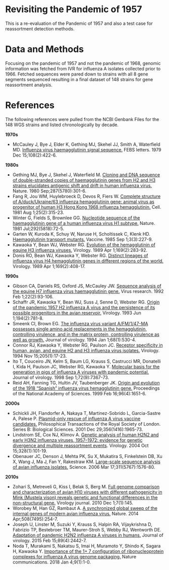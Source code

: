 # Revisiting the Pandemic of 1957

This is a re-evaluation of the Pandemic of 1957 and also a test case for reassortment detection methods.

# Data and Methods

Focusing on the pandemic of 1957 and not the pandemic of 1968, genomic information was fetched from IVR for influenza A isolates collected prior to 1966. Fetched sequences were pared down to strains with all 8 gene segments sequenced resulting in a final dataset of 148 strains for gene reassortment analysis.

# References

The following references were pulled from the NCBI Genbank Files for the 148 WGS strains and listed chronologically by decade.

**1970s**

* McCauley J, Bye J, Elder K, Gething MJ, Skehel JJ, Smith A, Waterfield MD. [Influenza virus haemagglutinin signal sequence.](https://pubmed.ncbi.nlm.nih.gov/520584) FEBS letters. 1979 Dec 15;108(2):422-6.

**1980s**

* Gething MJ, Bye J, Skehel J, Waterfield M. [Cloning and DNA sequence of double-stranded copies of haemagglutinin genes from H2 and H3 strains elucidates antigenic shift and drift in human influenza virus.](https://pubmed.ncbi.nlm.nih.gov/7421990) Nature. 1980 Sep;287(5780):301-6.
* Fang R, Jou WM, Huylebroeck D, Devos R, Fiers W. [Complete structure of A/duck/Ukraine/63 influenza hemagglutinin gene: animal virus as progenitor of human H3 Hong Kong 1968 influenza hemagglutinin.](https://pubmed.ncbi.nlm.nih.gov/6169439) Cell. 1981 Aug 1;25(2):315-23.
* Winter G, Fields S, Brownlee GG. [Nucleotide sequence of the haemagglutinin gene of a human influenza virus H1 subtype.](https://pubmed.ncbi.nlm.nih.gov/7278968) Nature. 1981 Jul;292(5818):72-5.
* Garten W, Kuroda K, Schuy W, Naruse H, Scholtissek C, Klenk HD. [Haemagglutinin transport mutants.](https://pubmed.ncbi.nlm.nih.gov/3840634) Vaccine. 1985 Sep 1;3(3):227-9.
* Kawaoka Y, Bean WJ, Webster RG. [Evolution of the hemagglutinin of equine H3 influenza viruses.](https://pubmed.ncbi.nlm.nih.gov/2705299) Virology. 1989 Apr 1;169(2):283-92.
* Donis RO, Bean WJ, Kawaoka Y, Webster RG. [Distinct lineages of influenza virus H4 hemagglutinin genes in different regions of the world.](https://pubmed.ncbi.nlm.nih.gov/2705304) Virology. 1989 Apr 1;169(2):408-17.

**1990s**

* Gibson CA, Daniels RS, Oxford JS, McCauley JW. [Sequence analysis of the equine H7 influenza virus haemagglutinin gene.](https://pubmed.ncbi.nlm.nih.gov/1566601) Virus research. 1992 Feb 1;22(2):93-106.
* Schaffr JR, Kawaoka Y, Bean WJ, Suss J, Senne D, Webster RG. [Origin of the pandemic 1957 H2 influenza A virus and the persistence of its possible progenitors in the avian reservoir.](https://pubmed.ncbi.nlm.nih.gov/7684877) Virology. 1993 Jun 1;194(2):781-8.
* Smeenk CI, Brown EG. [The influenza virus variant A/FM/1/47-MA possesses single amino acid replacements in the hemagglutinin, controlling virulence, and in the matrix protein, controlling virulence as well as growth.](https://pubmed.ncbi.nlm.nih.gov/8254767) Journal of virology. 1994 Jan 1;68(1):530-4.
* Connor RJ, Kawaoka Y, Webster RG, Paulson JC. [Receptor specificity in human, avian, and equine H2 and H3 influenza virus isolates.](https://pubmed.ncbi.nlm.nih.gov/7975212) Virology. 1994 Nov 15;205(1):17-23.
* Ito T, Couceiro JN, Kelm S, Baum LG, Krauss S, Castrucci MR, Donatelli I, Kida H, Paulson JC, Webster RG, Kawaoka Y. [Molecular basis for the generation in pigs of influenza A viruses with pandemic potential.](https://pubmed.ncbi.nlm.nih.gov/9696833) Journal of virology. 1998 Sep 1;72(9):7367-73.
* Reid AH, Fanning TG, Hultin JV, Taubenberger JK. [Origin and evolution of the 1918 “Spanish” influenza virus hemagglutinin gene.](https://pubmed.ncbi.nlm.nih.gov/9990079) Proceedings of the National Academy of Sciences. 1999 Feb 16;96(4):1651-6.

**2000s**

* Schickli JH, Flandorfer A, Nakaya T, Martinez-Sobrido L, Garcia-Sastre A, Palese P. [Plasmid-only rescue of influenza A virus vaccine candidates.](https://pubmed.ncbi.nlm.nih.gov/11779399) Philosophical Transactions of the Royal Society of London. Series B: Biological Sciences. 2001 Dec 29;356(1416):1965-73.
* Lindstrom SE, Cox NJ, Klimov A. [Genetic analysis of human H2N2 and early H3N2 influenza viruses, 1957–1972: evidence for genetic divergence and multiple reassortment events](https://pubmed.ncbi.nlm.nih.gov/15380362). Virology. 2004 Oct 15;328(1):101-19.
* Obenauer JC, Denson J, Mehta PK, Su X, Mukatira S, Finkelstein DB, Xu X, Wang J, Ma J, Fan Y, Rakestraw KM. [Large-scale sequence analysis of avian influenza isolates.](https://pubmed.ncbi.nlm.nih.gov/16439620) Science. 2006 Mar 17;311(5767):1576-80.

**2010s**

* Zohari S, Metreveli G, Kiss I, Belak S, Berg M. [Full genome comparison and characterization of avian H10 viruses with different pathogenicity in Mink (Mustela vison) reveals genetic and functional differences in the non-structural gene.](https://pubmed.ncbi.nlm.nih.gov/20591155) Virology journal. 2010 Dec 1;7(1):145.
* Worobey M, Han GZ, Rambaut A. [A synchronized global sweep of the internal genes of modern avian influenza virus.](https://pubmed.ncbi.nlm.nih.gov/24531761) Nature. 2014 Apr;508(7495):254-7.
* Joseph U, Linster M, Suzuki Y, Krauss S, Halpin RA, Vijaykrishna D, Fabrizio TP, Bestebroer TM, Maurer-Stroh S, Webby RJ, Wentworth DE. [Adaptation of pandemic H2N2 influenza A viruses in humans.](https://pubmed.ncbi.nlm.nih.gov/25505070) Journal of virology. 2015 Feb 15;89(4):2442-7.
* Noda T, Murakami S, Nakatsu S, Imai H, Muramoto Y, Shindo K, Sagara H, Kawaoka Y. [Importance of the 1+ 7 configuration of ribonucleoprotein complexes for influenza A virus genome packaging.](https://pubmed.ncbi.nlm.nih.gov/29302061) Nature communications. 2018 Jan 4;9(1):1-0.

